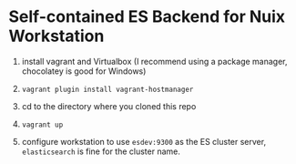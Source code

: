 # Self-contained ES Backend for Nuix Workstation

1) install vagrant and Virtualbox (I recommend using a package manager, chocolatey is good for Windows)

2) `vagrant plugin install vagrant-hostmanager`

3) cd to the directory where you cloned this repo

4) `vagrant up`

5) configure workstation to use `esdev:9300` as the ES cluster server, `elasticsearch` is fine for the cluster name.
